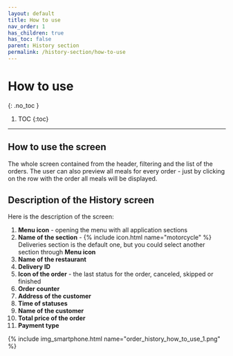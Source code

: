 ```yaml
---
layout: default
title: How to use
nav_order: 1
has_children: true
has_toc: false
parent: History section
permalink: /history-section/how-to-use
---
```


# How to use
{: .no_toc }

1. TOC
{:toc}

---

## How to use the screen
The whole screen contained from the header, filtering and the list of the orders. The user can also preview all meals for every order - just by clicking on the row with the order all meals will be displayed.

## Description of the History screen
Here is the description of the screen:
1. **Menu icon** - opening the menu with all application sections
1. **Name of the section** - {% include icon.html name="motorcycle" %} Deliveries section is the default one, but you could select another section through **Menu icon**
1. **Name of the restaurant**
1. **Delivery ID**
1. **Icon of the order** - the last status for the order, canceled, skipped or finished
1. **Order counter**
1. **Address of the customer**
1. **Time of statuses**
1. **Name of the customer**
1. **Total price of the order**
1. **Payment type**

{% include img_smartphone.html name="order_history_how_to_use_1.png" %}